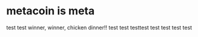 # metacoin is meta

test
test
winner, winner, chicken dinner!!
test
test
testtest
test
test
test
test
